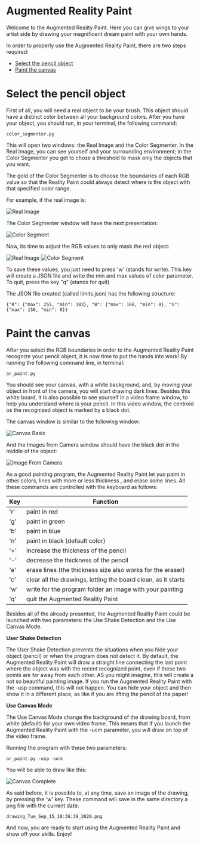 # Augmented Reality Paint
Welcome to the Augmented Reality Paint.
Here you can give wings to your artist side by drawing your magnificent dream paint with your own hands.

In order to properly use the Augmented Reality Paint, there are two steps required:

- [Select the pencil object](#select-the-pencil-object)
- [Paint the canvas](#paint-the-canvas)

# Select the pencil object
First of all, you will need a real object to be your brush. This object should have a distinct color between all your background colors.
After you have your object, you should run, in your terminal, the following command:
    
    color_segmenter.py
    
This will open two windows: the Real Image and the Color Segmenter.
In the Real Image, you can see yourself and your surrounding environment; in the Color Segmenter you get to chose a threshold to mask only the objects that you want.

The gold of the Color Segmenter is to choose the boundaries of each RGB value so that the Reality Paint could always detect where is the object with that specified color range. 

For example, if the real image is:

![Real Image](docs/RealImage.png)

The Color Segmenter window will have the next presentation:

![Color Segment](docs/ColorSegment.png)

Now, its time to adjust the RGB values to only mask the red object:

![Real Image](docs/RealImageTreated.png)
![Color Segment](docs/ColorSegmentTreated.png)

To save these values, you just need to press 'w' (stands for write). This key will create a JSON file and write the min and max values of color parameter.
To quit, press the key "q" (stands for quit)

The JSON file created (called limits.json) has the following structure:
    
    {"R": {"max": 255, "min": 183}, "B": {"max": 168, "min": 0}, "G": {"max": 150, "min": 0}}


# Paint the canvas

After you select the RGB boundaries in order to the Augmented Reality Paint recognize your pencil object, it is now time to put the hands into work!
By running the following command line, in terminal:

    ar_paint.py
     
You should see your canvas, with a white background, and, by moving your object in front of the camera, you will start drawing dark lines.
Besides this white board, it is also possible to see yourself in a video frame window, to help you understand where is your pencil. In this video window, the centroid os the recognized object is marked by a black dot.

The canvas window is similar to the following window:

![Canvas Basic](docs/canvas_basic.png)

And the Images from Camera window should have the black dot in the middle of the object:

![Image From Camera](docs/ImageFromCamera.png)

As a good painting program, the Augmented Reality Paint let yuo paint in other colors, lines with more or less thickness , and erase some lines. All these commands are controlled with the keyboard as follows:


Key | Function 
--- | --- 
'r' | paint in red 
'g' | paint in green 
'b' | paint in blue
'n' | paint in black (default color)
'+' | increase the thickness of the pencil 
'-' | decrease the thickness of the pencil 
'e' | erase lines (the thickness size also works for the eraser) 
'c' | clear all the drawings, letting the board clean, as it starts
'w' | write for the program folder an image with your painting 
'q' | quit the Augmented Reality Paint



Besides all of the already presented, the Augmented Reality Paint could be launched with two parameters: the Use Shake Detection and the Use Canvas Mode.

**User Shake Detection** 

The User Shake Detection prevents the situations when you hide your object (pencil) or when the program does not detect it. By default, the Augmented Reality Paint will draw a straight line connecting the last point where the object was with the recent recognized point, even if these two points are far away from each other.
AS you might imagine, this will create a not so beautiful painting image. If you run the Augmented Reality Paint with the -usp command, this will not happen. You can hide your object and then show it in a different place, as like if you are lifting the pencil of the paper!

**Use Canvas Mode**

The Use Canvas Mode change the background of the drawing board, from white (default) for your own video frame. This means that if you launch the Augmented Reality Paint with the -ucm parameter, you will draw on top of the video frame.

Running the program with these two parameters:

    ar_paint.py -usp -ucm
    
You will be able to draw like this:

![Canvas Complete](docs/canvas_complete.png)

As said before, it is possible to, at any time, save an image of the drawing, by pressing the 'w' key. These command will save in the same directory a png file with the current date:

    drawing_Tue_Sep_15_10:36:39_2020.png
    
And now, you are ready to start using the Augmented Reality Paint and show off your skills. Enjoy! 


  